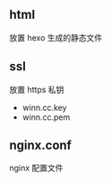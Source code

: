 ## html 

放置 hexo 生成的静态文件

## ssl

放置 https 私钥
- winn.cc.key
- winn.cc.pem

## nginx.conf

nginx 配置文件